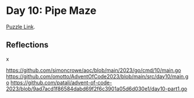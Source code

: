 # Day 10: Pipe Maze

[Puzzle Link](https://adventofcode.com/2023/day/10).

## Reflections

x

https://github.com/simoncrowe/aoc/blob/main/2023/go/cmd/10/main.go
https://github.com/omotto/AdventOfCode2023/blob/main/src/day10/main.go
https://github.com/patali/advent-of-code-2023/blob/9ad7acd1f86584dabd69f2f6c3901a05d6d030e1/day10-part1.go
